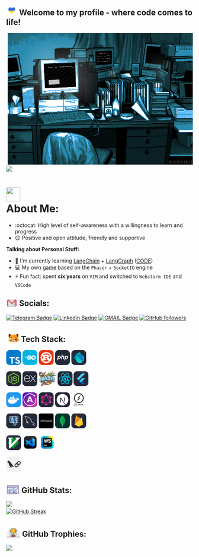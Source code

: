 ## <img src="https://github.com/Dsazz/Dsazz/blob/main/heart_2.gif?raw=true" style="margin-bottom: -0.1rem" width="30px" height="30px"> Welcome to my profile - where code comes to life!

<div style="overflow: hidden; float:right;">
  <img alt="GIF" src="https://github.com/Dsazz/Dsazz/blob/main/original.gif?raw=true"/>
</div>

![](https://quotes-github-readme.vercel.app/api?type=horizontal&theme=radical)
# <div style="margin-bottom: -0.28rem;"><img src="https://media.giphy.com/media/IP7sarl7C5lSFCw9rG/giphy.gif" width="38px" height="38px"></div>About Me:

- :octocat: High level of self-awareness with a willingness to learn and progress
- 😉 Positive and open attitude, friendly and supportive

**Talking about Personal Stuff:**

- 🧠 I'm currently learning [LangChain](https://langchain.com/) + [LangGraph](https://langchain-ai.github.io/langgraph/) ([CODE](https://github.com/Dsazz/langgraph-playground))
- 💻 My own [game](https://github.com/Dsazz/hell-pong-game) based on the `Phaser` + `SocketIO` engine
- ⚡ Fun fact: spent **six years** on `VIM` and switched to `Webstorm IDE` and `VSCode`

## <img src="https://github.com/Dsazz/Dsazz/blob/main/email_2.gif?raw=true" style="margin-bottom: -0.2rem" width="30px" height="22px"> Socials:

[![Telegram Badge](https://img.shields.io/badge/-stanislav_stepanenko-blue?style=social&logo=Telegram&link=https://t.me/stanislav_stepanenko)](https://t.me/stanislav_stepanenko) 
[![Linkedin Badge](https://img.shields.io/badge/-Stanislav%20Stepanenko-blue?style=social&logo=Linkedin&logoColor=blue&link=http://linkedin.com/in/stanislav-stepanenko)](http://linkedin.com/in/stanislav-stepanenko)
[![GMAIL Badge](https://img.shields.io/badge/dev.stanislav.stepanenko@gmail.com-D14836?style=social&logo=gmail&link=mailto:dev.stanislav.stepanenko@gmail.com)](mailto:dev.stanislav.stepanenko@gmail.com)
[![GitHub followers](https://img.shields.io/github/followers/Dsazz?label=Follow&style=social)](https://github.com/Dsazz/?tab=follow)

## <img src="https://github.com/Dsazz/Dsazz/blob/main/kitty.gif?raw=true" style="margin-bottom: -0.75rem;" width="40px" height="40px">Tech Stack:

<code><img height="40" title="TypeScript" alt="TypeScript" src="https://github.com/Dsazz/Dsazz/blob/main/ts.png?raw=true"></code>
<code><img height="40" title="GoLang" alt="GoLang" src="https://github.com/Dsazz/Dsazz/blob/main/go.png?raw=true"></code>
<code><img height="40" title="Rust" alt="Rust" src="https://github.com/Dsazz/Dsazz/blob/main/rust.png?raw=true"></code>
<code><img height="40" title="PHP" alt="PHP" src="https://github.com/Dsazz/Dsazz/blob/main/php.png?raw=true"></code>
<code><img height="40" title="Dart" alt="Dart" src="https://github.com/Dsazz/Dsazz/blob/main/dart.png?raw=true"></code>

<code><img height="40" title="Node.js" alt="Node.js" src="https://github.com/Dsazz/Dsazz/blob/main/nodejs.png?raw=true"></code>
<code><img height="40" title="Express.js" alt="Express.js" src="https://github.com/Dsazz/Dsazz/blob/main/expressjs.png?raw=true"></code>
<code><img height="40" title="Phaser" alt="Phaser" src="https://github.com/Dsazz/Dsazz/blob/main/phaserjs.png?raw=true"></code>
<code><img height="40" title="React.js" alt="React.js" src="https://github.com/Dsazz/Dsazz/blob/main/react.png?raw=true"></code>
<code><img height="40" title="Flutter" alt="Flutter" src="https://github.com/Dsazz/Dsazz/blob/main/flutter.png?raw=true"></code>

<code><img height="40" title="Docker" alt="Docker" src="https://github.com/Dsazz/Dsazz/blob/main/docker.png?raw=true"></code>
<code><img height="40" title="Apollo" alt="Apollo" src="https://github.com/Dsazz/Dsazz/blob/main/apollo.png?raw=true"></code>
<code><img height="40" title="GraphQL" alt="GraphQL" src="https://github.com/Dsazz/Dsazz/blob/main/graphql.png?raw=true"></code>
<code><img height="40" title="Next.js" alt="Next.js" src="https://github.com/Dsazz/Dsazz/blob/main/nextjs.png?raw=true"></code>
<code><img height="40" title="SocketIO" alt="SocketIO" src="https://github.com/Dsazz/Dsazz/blob/main/socketio.png?raw=true"></code>

<code><img height="40" title="PostgreSQL" alt="PostgreSQL" src="https://github.com/Dsazz/Dsazz/blob/main/postgres.png?raw=true"></code>
<code><img height="40" title="MySQL" alt="MySQL" src="https://github.com/Dsazz/Dsazz/blob/main/mysql.png?raw=true"></code>
<code><img height="40" title="Oracle DB" alt="Oracle DB" src="https://github.com/Dsazz/Dsazz/blob/main/oracle2.png?raw=true"></code>
<code><img height="40" title="MongoDB" alt="MongoDB" src="https://github.com/Dsazz/Dsazz/blob/main/mongodb.png?raw=true"></code>
<code><img height="40" title="Firebase" alt="Firebase" src="https://github.com/Dsazz/Dsazz/blob/main/firebase.png?raw=true"></code>

<code><img height="40" title="VIM" alt="VIM" src="https://github.com/Dsazz/Dsazz/blob/main/vim.png?raw=true"></code>
<code><img height="42" title="VSCode" alt="VSCode" src="https://github.com/Dsazz/Dsazz/blob/main/vscode.png?raw=true"></code>
<code><img height="42" title="WebStorm" alt="WebStorm" src="https://github.com/Dsazz/Dsazz/blob/main/webstorm.png?raw=true"></code>

<code><img height="42" title="LangChain" alt="LangChain" src="https://github.com/Dsazz/Dsazz/blob/main/langchain-light.svg?raw=true"></code>

## <img src="https://github.com/Dsazz/Dsazz/blob/main/charts_.gif?raw=true" style="margin-bottom: -0.5rem;" width="36px" height="32px">  GitHub Stats:
![](https://github-readme-stats-sigma-five.vercel.app/api?username=Dsazz&theme=radical&hide_border=true)<br/>
[![GitHub Streak](https://github-readme-streak-stats.herokuapp.com?user=Dsazz&theme=radical&hide_border=true)](https://git.io/streak-stats)<br/>

##  <img src="https://github.com/Dsazz/Dsazz/blob/main/trophy.gif?raw=true" style="margin-bottom: -0.1rem;" width="38px" height="32px"> GitHub Trophies:
![](https://github-profile-trophy.vercel.app/?username=Dsazz&theme=radical&no-frame=true&no-bg=false&rank=-C)

